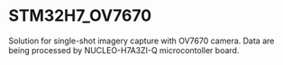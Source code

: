 # STM32H7_OV7670
Solution for single-shot imagery capture with OV7670 camera. Data are being processed by NUCLEO-H7A3ZI-Q microcontoller board. 

